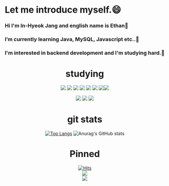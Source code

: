 
# Let me introduce myself.😄

### Hi I'm In-Hyeok Jang and english name is Ethan👋
### I’m currently learning Java, MySQL, Javascript etc..🌱
### I'm interested in backend development and I'm studying hard.📖

<div align=center>

# studying
<img src="https://img.shields.io/badge/Java-007396?style=flat&logo=Java&logoColor=white"/> <img src="https://img.shields.io/badge/MySQL-4479A1?style=flat&logo=MySQL&logoColor=white"/> <img src="https://img.shields.io/badge/HTML5-E34F26?style=flat&logo=HTML5&logoColor=white"/> <img src="https://img.shields.io/badge/CSS3-1572B6?style=flat&logo=CSS3&logoColor=white"/> <img src="https://img.shields.io/badge/JavaScript-F7DF1E?style=flat&logo=JavaScript&logoColor=white"/> <img src="https://img.shields.io/badge/jQuery-0769AD?style=flat&logo=jQuery&logoColor=white"/> <img src="https://img.shields.io/badge/Apache Tomcat-F8DC75?style=flat&logo=Apache Tomcat&logoColor=white"/><img src="https://img.shields.io/badge/Spring Boot-6DB33F?style=flat&logo=Spring Boot&logoColor=white"/><br>
 
<img src="https://img.shields.io/badge/Notion-000000?style=flat&logo=Notion&logoColor=white"/>  <img src="https://img.shields.io/badge/Git-F05032?style=flat&logo=Git&logoColor=white"/> <img src="https://img.shields.io/badge/GitHub-171717?style=flat&logo=Github&logoColor=white"/>

# git stats
[![Top Langs](https://github-readme-stats.vercel.app/api/top-langs/?username=In-HyeokJang&langs_count=8)](https://github.com/In-HyeokJang/github-readme-stats)
![Anurag's GitHub stats](https://github-readme-stats.vercel.app/api?username=In-HyeokJang&show_icons=true&theme=radical)


 
# Pinned
[![Hits](https://hits.seeyoufarm.com/api/count/incr/badge.svg?url=https%3A%2F%2Fgithub.com%2FIn-HyeokJang&count_bg=%2379C83D&title_bg=%23555555&icon=&icon_color=%23E7E7E7&title=hits&edge_flat=false)](https://hits.seeyoufarm.com)<br>
<a href="https://in-hyeokjang.notion.site/in-hyeokjang/Ethan-c6951f05056149679b12d237b8fe53fe/"><img src="https://img.shields.io/badge/Notion-Portfolio-9cf?style=for-the-badge&logo=notion&logoColor=9cf"/></a><br>
<a href="https://www.notion.so/28b3e16308344e64aedefc98d3889e3d/"><img src="https://img.shields.io/badge/FinalProject-Notion-9cf?style=for-the-badge&logo=notion&logoColor=9cf"/></a>
 
 </div>
 

<!--
**In-HyeokJang/In-HyeokJang** is a ✨ _special_ ✨ repository because its `README.md` (this file) appears on your GitHub profile.

Here are some ideas to get you started:

- 🔭 I’m currently working on ...
- 🌱 I’m currently learning ...
- 👯 I’m looking to collaborate on ...
- 🤔 I’m looking for help with ...
- 💬 Ask me about ...
- 📫 How to reach me: ...
- 😄 Pronouns: ...
- ⚡ Fun fact: ...
-->
